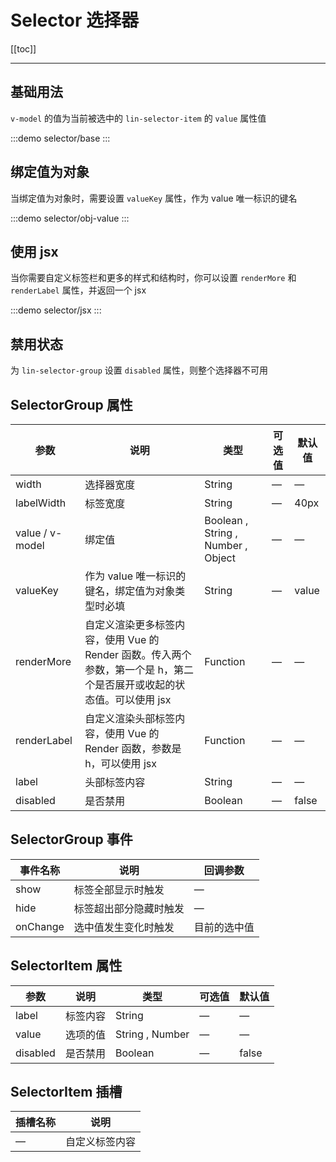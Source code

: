 # Selector 选择器

[[toc]]

---

## 基础用法

`v-model` 的值为当前被选中的 `lin-selector-item` 的 `value` 属性值

:::demo
selector/base
:::

## 绑定值为对象

当绑定值为对象时，需要设置 `valueKey` 属性，作为 value 唯一标识的键名

:::demo
selector/obj-value
:::

## 使用 jsx

当你需要自定义标签栏和更多的样式和结构时，你可以设置 `renderMore` 和 `renderLabel` 属性，并返回一个 jsx

:::demo
selector/jsx
:::

## 禁用状态

为 `lin-selector-group` 设置 `disabled` 属性，则整个选择器不可用

## SelectorGroup 属性

| 参数            | 说明                                                                                                                  | 类型                               | 可选值 | 默认值 |
| --------------- | --------------------------------------------------------------------------------------------------------------------- | ---------------------------------- | ------ | ------ |
| width           | 选择器宽度                                                                                                            | String                             | —      | —      |
| labelWidth      | 标签宽度                                                                                                              | String                             | —      | 40px   |
| value / v-model | 绑定值                                                                                                                | Boolean , String , Number , Object | —      | —      |
| valueKey        | 作为 value 唯一标识的键名，绑定值为对象类型时必填                                                                     | String                             | —      | value  |
| renderMore      | 自定义渲染更多标签内容，使用 Vue 的 Render 函数。传入两个参数，第一个是 h，第二个是否展开或收起的状态值。可以使用 jsx | Function                           | —      | —      |
| renderLabel     | 自定义渲染头部标签内容，使用 Vue 的 Render 函数，参数是 h，可以使用 jsx                                               | Function                           | —      | —      |
| label           | 头部标签内容                                                                                                          | String                             | —      | —      |
| disabled        | 是否禁用                                                                                                              | Boolean                            | —      | false  |

## SelectorGroup 事件

| 事件名称 | 说明                   | 回调参数     |
| -------- | ---------------------- | ------------ |
| show     | 标签全部显示时触发     | —            |
| hide     | 标签超出部分隐藏时触发 | —            |
| onChange | 选中值发生变化时触发   | 目前的选中值 |

## SelectorItem 属性

| 参数     | 说明     | 类型            | 可选值 | 默认值 |
| -------- | -------- | --------------- | ------ | ------ |
| label    | 标签内容 | String          | —      | —      |
| value    | 选项的值 | String , Number | —      | —      |
| disabled | 是否禁用 | Boolean         | —      | false  |

## SelectorItem 插槽

| 插槽名称 | 说明           |
| -------- | -------------- |
| —        | 自定义标签内容 |

